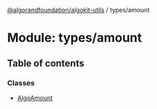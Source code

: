 [@algorandfoundation/algokit-utils](../README.md) / types/amount

# Module: types/amount

## Table of contents

### Classes

- [AlgoAmount](../classes/types_amount.AlgoAmount.md)
